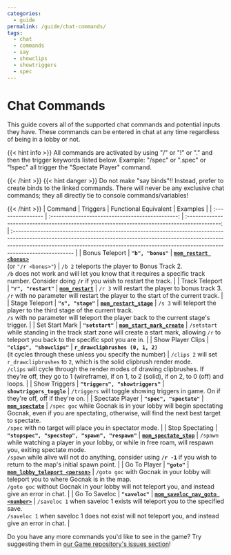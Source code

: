 ```yaml
---
categories:
  - guide
permalink: /guide/chat-commands/
tags:
  - chat
  - commands
  - say
  - showclips
  - showtriggers
  - spec
---
```


# Chat Commands

This guide covers all of the supported chat commands and potential inputs they have. These commands can be entered in chat at any time regardless of being in a lobby or not.

{{< hint info >}}
All commands are activated by using "/" or "!" or "." and then the trigger keywords listed below. Example: "/spec" or ".spec" or "!spec" all trigger the "Spectate Player" command.

{{< /hint >}}
{{< hint danger >}}
Do not make "say binds"!! Instead, prefer to create binds to the linked commands. There will never be any exclusive chat commands; they all directly tie to console commands/variables!

{{< /hint >}}
| Command           |                     Triggers                     |                                    Functional Equivalent                                     | Examples                                                                                                                                                                                                                                                          |
| :---------------- | :----------------------------------------------: | :------------------------------------------------------------------------------------------: | :---------------------------------------------------------------------------------------------------------------------------------------------------------------------------------------------------------------------------------------------------------------- |
| Bonus Teleport    |                **`"b", "bonus"`**                |          **[`mom_restart <bonus>`](/command/mom_restart)** <br>(or `"/r <bonus>"`)           | `/b 2` teleports the player to Bonus Track 2.<br>`/b` does not work and will let you know that it requires a specific track number. Consider doing **`/r`** if you wish to restart the track.                                                                     |
| Track Teleport    |               **`"r", "restart"`**               |                          **[`mom_restart`](/command/mom_restart)**                           | `/r 3` will restart the player to bonus track 3.<br>`/r` with no parameter will restart the player to the start of the current track.                                                                                                                             |
| Stage Teleport    |                **`"s", "stage"`**                |                    **[`mom_restart_stage`](/command/mom_restart_stage)**                     | `/s 3` will teleport the player to the third stage of the current track.<br>`/s` with no parameter will teleport the player back to the current stage's trigger.                                                                                                  |
| Set Start Mark    |                 **`"setstart"`**                 |                **[`mom_start_mark_create`](/command/mom_start_mark_create)**                 | `/setstart` while standing in the track start zone will create a start mark, allowing `/r` to teleport you back to the specific spot you are in.                                                                                                                  |
| Show Player Clips |            **`"clips", "showclips"`**            | **`r_drawclipbrushes (0, 1, 2)`**<br>(it cycles through these unless you specify the number) | `/clips 2` will set `r_drawclipbrushes` to `2`, which is the solid clipbrush render mode.<br>`/clips` will cycle through the render modes of drawing clipbrushes. If they're off, they go to 1 (wireframe), if on 1, to 2 (solid), if on 2, to 0 (off) and loops. |
| Show Triggers     |         **`"triggers", "showtriggers"`**         |                                  **`showtriggers_toggle`**                                   | `/triggers` will toggle showing triggers in game. On if they're off, off if they're on.                                                                                                                                                                           |
| Spectate Player   |             **`"spec", "spectate"`**             |                         **[`mom_spectate`](/command/mom_spectate)**                          | `/spec goc` while Gocnak is in your lobby will begin spectating Gocnak, even if you are spectating, otherwise, will find the next best target to spectate.<br>`/spec` with no target will place you in spectator mode.                                            |
| Stop Spectating   | **`"stopspec", "specstop", "spawn", "respawn"`** |                    **[`mom_spectate_stop`](/command/mom_spectate_stop)**                     | `/spawn` while watching a player in your lobby, or while in free roam, will respawn you, exiting spectate mode.<br>`/spawn` while alive will not do anything, consider using **`/r -1`** if you wish to return to the map's initial spawn point.                  |
| Go To Player      |                   **`"goto"`**                   |              **[`mom_lobby_teleport <person>`](/command/mom_lobby_teleport/)**               | `/goto goc` with Gocnak in your lobby will teleport you to where Gocnak is in the map.<br>`/goto goc` without Gocnak in your lobby will not teleport you, and instead give an error in chat.                                                                      |
| Go To Saveloc     |                 **`"saveloc"`**                  |             **[`mom_saveloc_nav_goto <number>`](/command/mom_saveloc_nav_goto)**             | `/saveloc 1` when saveloc 1 exists will teleport you to the specified save.<br>`/saveloc 1` when saveloc 1 does not exist will not teleport you, and instead give an error in chat.                                                                               |

Do you have any more commands you'd like to see in the game? Try suggesting them in [our Game repository's issues section](https://github.com/momentum-mod/game/issues/new/choose)!
